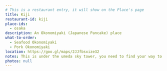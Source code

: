 ```yaml
---
# This is a restaurant entry, it will show on the Place's page
title: Kiji
restaurant-id: kiji
place-ids:
  - osaka
description: An Okonomiyaki (Japanese Pancake) place
what-to-order:
  - Seafood Okonomiyaki
  - Pork Okonomiyaki
location: https://goo.gl/maps/2JJfbsxize32
notes: This is under the umeda sky tower, you need to find your way to the basement
photos: null
---
```

